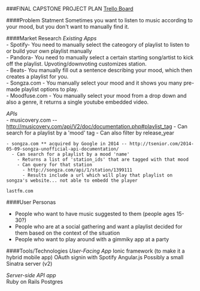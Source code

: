 ###FINAL CAPSTONE PROJECT PLAN
[Trello Board](https://trello.com/b/qtN8AnOF/capstone)

####Problem Statment
    Sometimes you want to listen to music according to your mood, but you don't want to manually find it.

####Market Research 
  _Existing Apps_  
    - Spotify- You need to manually select the cateogory of playlist to listen to or build your own playlist manually  
    - Pandora- You need to manually select a certain starting song/artist to kick off the playlist. Upvoting/downvoting customizes station.  
    - Beats- You manually fill out a sentence describing your mood, which then creates a playlist for you.  
    - Songza.com - You manually select your mood and it shows you many pre-made playlist options to play.  
    - Moodfuse.com - You manually select your mood from a drop down and also a genre, it returns a single youtube embedded video.  

  _APIs_  
    - musicovery.com -- http://musicovery.com/api/V2/doc/documentation.php#playlist_tag
      - Can search for a playlist by a 'mood' tag
      - Can also filter by release_year

    - songza.com ** acquired by Google in 2014 -- http://tsenior.com/2014-05-09-songza-unofficial-api-documentation/
      - Can search for a playlist by a mood 'name'
        - Returns a list of 'station_ids' that are tagged with that mood
        - Can query for that station
          - http://songza.com/api/1/station/1399111
          - Results include a url which will play that playlist on songza's website... not able to embedd the player

    lastfm.com

####User Personas
  - People who want to have music suggested to them (people ages 15-30?)
  - People who are at a social gathering and want a playlist decided for them based on the context of the situation
  - People who want to play around with a gimmiky app at a party

####Tools/Technologies
  _User-Facing App_
    Ionic framework (to make it a hybrid mobile app)
    OAuth signin with Spotify
    Angular.js
    Possibly a small Sinatra server (v2)

  _Server-side API app_  
    Ruby on Rails
    Postgres
